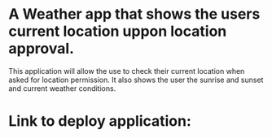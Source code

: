 # A Weather app that shows the users current location uppon location approval.
This application will allow the use to check their current location when asked for location permission.
It also shows the user the sunrise and sunset and current weather conditions.

# Link to deploy application:
